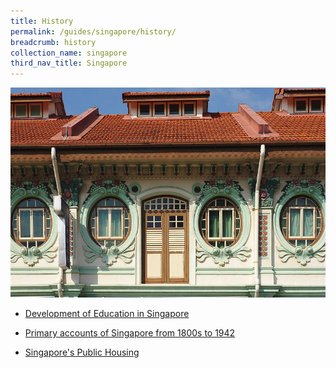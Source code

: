 ```yaml
---
title: History
permalink: /guides/singapore/history/
breadcrumb: history
collection_name: singapore
third_nav_title: Singapore
---
```

<img src="/images/category/history.jpg" alt="history banner" style="width:800px;" />

* [Development of Education in Singapore](/guides/singapore/history/development-of-education-in-singapore)

* [Primary accounts of Singapore from 1800s to 1942](/guides/singapore/history/primary-accounts-of-singapore-from-1800s-to-1942)

* [Singapore's Public Housing](/guides/singapore/history/singapores-public-housing)

<!-- <details>
  <summary>Click to expand!</summary>
<a href="/guides/singapore/history/development-of-education-in-singapore">Development of Education in Singapore</a><br>
<a href="/guides/singapore/history/primary-accounts-of-singapore-from-1800s-to-1942">Primary accounts of Singapore from 1800s to 1942</a><br>
<a href="/guides/singapore/history/singapores-public-housing">Singapore's Public Housing</a><br>
</details>
-->

<!--div>
	<div class="row is-multiline">
		<div class="col is-half-tablet padding--bottom--lg">
			<a href="/asean-countries/know/overview-of-asean-countries/asean-a-regional-profile/" class="project-link">
				<img src="/images/asean-countries/asean-small.jpg" alt="ASEAN - A Regional Profile" class="project-image">
			<div class="project-card">
				<div class="project-title margin--bottom--xs">
					<h5><b>ASEAN: A Regional Profile</b></h5>
				</div>
			</div>
			</a>
		</div>
		<div class="col is-half-tablet padding--bottom--lg">
			<a href="/asean-countries/know/overview-of-asean-countries/asean-50-historic-milestones/" class="project-link">
				<img src="/images/asean-countries/asean-50.jpg" alt="ASEAN@50 - Historic Milestones" class="project-image">
			<div class="project-card">
				<div class="project-title margin--bottom--xs">
					<h5><b>ASEAN@50: Historic Milestones</b></h5>
				</div>
			</div>
			</a>
		</div>
	</div>
</div>

<p><p-->

